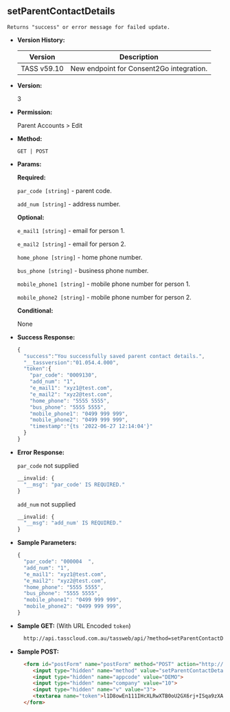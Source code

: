 **setParentContactDetails**
----
	Returns "success" or error message for failed update.
  
* **Version History:**

    Version | Description
    --- | --- |
    TASS v59.10 | New endpoint for Consent2Go integration.

* **Version:**

  3

* **Permission:**

  Parent Accounts > Edit

* **Method:**

  `GET | POST`
  
*  **Params:**

   **Required:**
 
   `par_code [string]` - parent code.
 
   `add_num [string]` - address number.

   **Optional:**
 
   `e_mail1 [string]` - email for person 1.

   `e_mail2 [string]` - email for person 2.
   
   `home_phone [string]` - home phone number.
   
   `bus_phone [string]` - business phone number.
   
   `mobile_phone1 [string]` - mobile phone number for person 1.
   
   `mobile_phone2 [string]` - mobile phone number for person 2.

   **Conditional:**

   None

* **Success Response:**

    ```javascript
    {
      "success":"You successfully saved parent contact details.",
      "__tassversion":"01.054.4.000",
      "token":{
        "par_code": "0009130",
        "add_num": "1",
        "e_mail1": "xyz1@test.com",
        "e_mail2": "xyz2@test.com",
        "home_phone": "5555 5555",
        "bus_phone": "5555 5555",
        "mobile_phone1": "0499 999 999",
        "mobile_phone2": "0499 999 999",
        "timestamp":"{ts '2022-06-27 12:14:04'}"
      }
    }
    ```

* **Error Response:**

  `par_code` not supplied
  ```javascript
  __invalid: {
    "__msg": "par_code' IS REQUIRED."
  }
  ```

  `add_num` not supplied
  ```javascript
  __invalid: {
    "__msg": "add_num' IS REQUIRED."
  }
  ```
    
* **Sample Parameters:**

  ```javascript
  {
    "par_code": "000004  ",
    "add_num": "1",
    "e_mail1": "xyz1@test.com",
    "e_mail2": "xyz2@test.com",
    "home_phone": "5555 5555",
    "bus_phone": "5555 5555",
    "mobile_phone1": "0499 999 999",
    "mobile_phone2": "0499 999 999",
  }
  ```

* **Sample GET:** (With URL Encoded `token`)

  ```HTML
    http://api.tasscloud.com.au/tassweb/api/?method=setParentContactDetails&appcode=DEMO&company=10&v=3&token=l1D8owEn111IHcXLRwXTB0oU2GX6rj%2BISqa9zXA8We3J3mwgjW5pdUvFK3%2FIZ4mJ4bMyfKTmEoup%2B3tTE9GeLQ%3D%3D
  ```
  
* **Sample POST:**

  ```HTML
    <form id="postForm" name="postForm" method="POST" action="http://api.tasscloud.com.au/tassweb/api/">
       <input type="hidden" name="method" value="setParentContactDetails">
       <input type="hidden" name="appcode" value="DEMO">
       <input type="hidden" name="company" value="10">
       <input type="hidden" name="v" value="3">
       <textarea name="token">l1D8owEn111IHcXLRwXTB0oU2GX6rj+ISqa9zXA8We3J3mwgjW5pdUvFK3/IZ4mJ4bMyfKTmEoup+3tTE9GeLQ==</textarea>
    </form>
  ```
